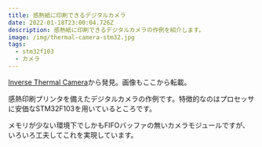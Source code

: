 ```yaml
---
title: 感熱紙に印刷できるデジタルカメラ
date: 2022-01-18T23:00:04.726Z
description: 感熱紙に印刷できるデジタルカメラの作例を紹介します。
image: /img/thermal-camera-stm32.jpg
tags:
  - stm32f103
  - カメラ
---
```

[Inverse Thermal Camera](https://hackaday.io/project/171329-inverse-thermal-camera)から発見。画像もここから転載。

感熱印刷プリンタを備えたデジタルカメラの作例です。特徴的なのはプロセッサに安価なSTM32F103を用いているところです。

メモリが少ない環境下でしかもFIFOバッファの無いカメラモジュールですが、いろいろ工夫してこれを実現しています。
